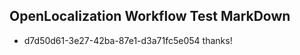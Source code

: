 ## OpenLocalization Workflow Test MarkDown
* d7d50d61-3e27-42ba-87e1-d3a71fc5e054 thanks!

<!--HONumber=Jul16_HO2-->


